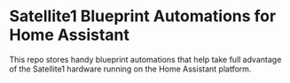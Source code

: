 # Satellite1 Blueprint Automations for Home Assistant
This repo stores handy blueprint automations that help take full advantage of the Satellite1 hardware running on the Home Assistant platform.
